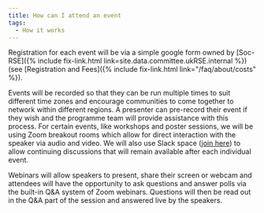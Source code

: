 ```yaml
---
title: How can I attend an event
tags:
  - How it works
---
```


Registration for each event will be via a simple google form owned by [Soc-RSE]({% include fix-link.html link=site.data.committee.ukRSE.internal %}) (see [Registration and Fees]({% include fix-link.html link="/faq/about/costs" %}).

Events will be recorded so that they can be run multiple times to suit different time zones and encourage communities to come together to network within different regions. A presenter can pre-record their event if they wish and the programme team will provide assistance with this process. For certain events, like workshops and poster sessions, we will be using Zoom breakout rooms which allow for direct interaction with the speaker via audio and video. We will also use Slack space ([join here](https://docs.google.com/forms/d/e/1FAIpQLSc9LqOWGwA1xDvSgy81eimcb9s0cNBFso0zv0_HoZz16G1M5w/viewform?c=0&w=1)) to allow continuing discussions that will remain available after each individual event.

Webinars will allow speakers to present, share their screen or webcam and attendees will have the opportunity to ask questions and answer polls via the built-in Q&A system of Zoom webinars. Questions will then be read out in the Q&A part of the session and answered live by the speakers. 
